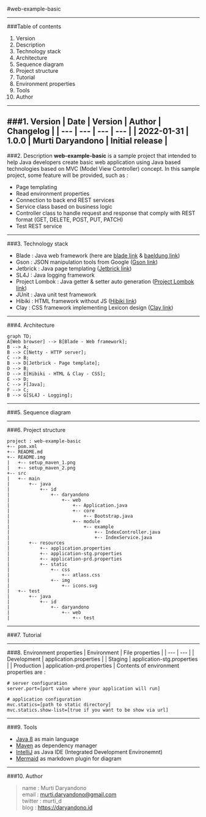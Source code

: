 #web-example-basic

---
###Table of contents
1. Version <br/>
2. Description <br/>
3. Technology stack <br/>
4. Architecture <br/>
5. Sequence diagram <br/>
6. Project structure <br/>
7. Tutorial <br/>
8. Environment properties <br/>
9. Tools <br/>
10. Author

---
###1. Version
| Date | Version | Author | Changelog |
| --- | --- | --- | --- |
| 2022-01-31 | 1.0.0 | Murti Daryandono | Initial release |
---

###2. Description
**web-example-basic** is a sample project that intended to help Java developers create basic web application using Java
based technologies based on MVC (Model View Controller) concept.
In this sample project, some feature will be provided, such as :
- Page templating
- Read environment properties
- Connection to back end REST services
- Service class based on business logic
- Controller class to handle request and response that comply with REST format (GET, DELETE, POST, PUT, PATCH)
- Test REST service
---

###3. Technology stack
- Blade : Java web framework (here are [blade link](https://github.com/lets-blade/blade) & [baeldung link](https://www.baeldung.com/blade))
- Gson : JSON manipulation tools from Google ([Gson link](https://github.com/google/gson))
- Jetbrick : Java page templating ([Jetbrick link](https://github.com/lets-blade/blade-demos/tree/master/blade-template))
- SL4J : Java logging framework
- Project Lombok : Java getter & setter auto generation ([Project Lombok link](https://projectlombok.org/))
- JUnit : Java unit test framework
- Hibiki : HTML framework without JS ([Hibiki link](https://github.com/dashborg/hibiki))
- Clay : CSS framework implementing Lexicon design ([Clay link](https://clayui.com/))
---

###4. Architecture
```mermaid
graph TD;
A[Web browser] --> B[Blade - Web framework];
B --> A;
B --> C[Netty - HTTP server];
C --> B;
B --> D[Jetbrick - Page template];
D --> B;
D --> E[Hibiki - HTML & Clay - CSS];
E --> D;
C --> F[Java];
F --> C;
B --> G[SL4J - Logging];
```
---

###5. Sequence diagram

---

###6. Project structure
```
project : web-example-basic
+-- pom.xml
+-- README.md
+-- README.img
|   +-- setup_maven_1.png
|   +-- setup_maven_2.png
+-- src
|   +-- main
|       +-- java
|           +-- id
|               +-- daryandono
|                   +-- web
|                       +-- Application.java
|                       +-- core
|                           +-- Bootstrap.java
|                       +-- module
|                           +-- example
|                               +-- IndexController.java
|                               +-- IndexService.java
|       +-- resources
|           +-- application.properties
|           +-- application-stg.properties
|           +-- application-prd.properties
|           +-- static
|               +-- css
|                   +-- atlass.css
|               +-- img
|                   +-- icons.svg                    
|   +-- test
|       +-- java
|           +-- id
|               +-- daryandono
|                   +-- web
|                       +-- test
```

---

###7. Tutorial

---

###8. Environment properties
| Environment | File properties | 
| --- | --- |
| Development | application.properties | 
| Staging | application-stg.properties | 
| Production | application-prd.properties | 
Contents of environment properties are :
```properties
# server configuration
server.port=[port value where your application will run]

# application configuration
mvc.statics=[path to static directory]
mvc.statics.show-list=[true if you want to be show via url]
```

---

###9. Tools
- [Java 8]() as main language
- [Maven]() as dependency manager
- [IntelliJ]() as Java IDE (Integrated Development Environemnt)
- [Mermaid]() as markdown plugin for diagram
---

###10. Author
> name : Murti Daryandono <br/>
email : murti.daryandono@gmail.com <br/>
twitter : murti_d <br/>
blog : https://daryandono.id